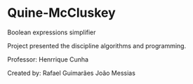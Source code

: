 # Quine-McCluskey
Boolean expressions simplifier

Project presented the discipline algorithms and programming.

Professor: Henrrique Cunha 

Created by: Rafael Guimarães
            João Messias 
